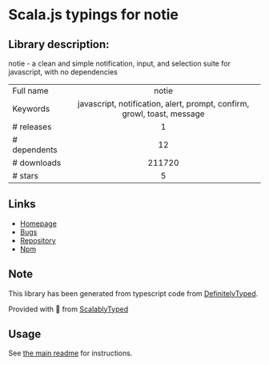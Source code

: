 
# Scala.js typings for notie


## Library description:
notie - a clean and simple notification, input, and selection suite for javascript, with no dependencies

|                    |                 |
| ------------------ | :-------------: |
| Full name          | notie |
| Keywords           | javascript, notification, alert, prompt, confirm, growl, toast, message |
| # releases         | 1 |
| # dependents       | 12 |
| # downloads        | 211720 |
| # stars            | 5 |

## Links
- [Homepage](https://jaredreich.com/notie)
- [Bugs](https://github.com/jaredreich/notie/issues)
- [Repository](https://github.com/jaredreich/notie)
- [Npm](https://www.npmjs.com/package/notie)
    


## Note
This library has been generated from typescript code from [DefinitelyTyped](https://definitelytyped.org).

Provided with :purple_heart: from [ScalablyTyped](https://github.com/oyvindberg/ScalablyTyped)

## Usage
See [the main readme](../../readme.md) for instructions.


